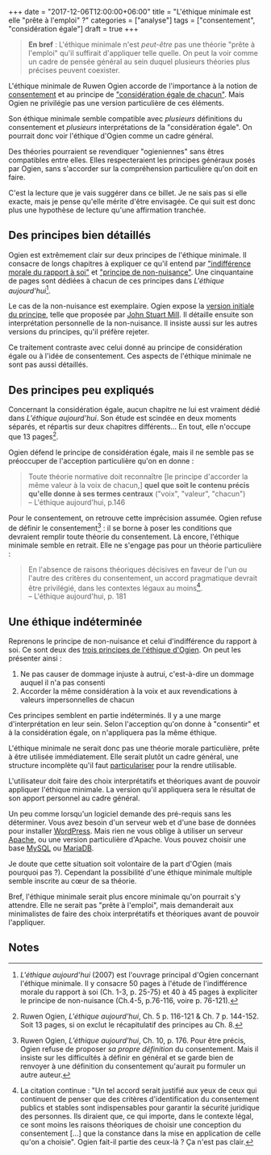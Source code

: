 +++
date = "2017-12-06T12:00:00+06:00"
title = "L'éthique minimale est elle  \"prête à l'emploi\" ?"
categories = ["analyse"]
tags = ["consentement", "considération égale"]
draft = true
+++

> **En bref** : L'éthique minimale n'est *peut-être* pas une théorie "prête à l'emploi" qu'il suffirait d'appliquer telle quelle. On peut la voir comme un cadre de pensée général au sein duquel plusieurs théories plus précises peuvent coexister.

L'éthique minimale de Ruwen Ogien accorde de l'importance à la notion de [consentement](/blog/ethique-minimale-consentement/) et au principe de ["considération égale de chacun"](/page/egale-consideration-de-chacun/). Mais Ogien ne privilégie pas une version particulière de ces éléments.

Son éthique minimale semble compatible avec *plusieurs* définitions du consentement et *plusieurs* interprétations de la "considération égale". On pourrait donc voir l'éthique d'Ogien comme un cadre général.

Des théories pourraient se revendiquer "ogieniennes" sans êtres compatibles entre elles. Elles respecteraient les principes généraux posés par Ogien, sans s'accorder sur la compréhension particulière qu'on doit en faire.

C'est la lecture que je vais suggérer dans ce billet. Je ne sais pas si elle exacte, mais je pense qu'elle mérite d'être envisagée. Ce qui suit est donc plus une hypothèse de lecture qu'une affirmation tranchée.

## Des principes bien détaillés

Ogien est extrêmement clair sur deux principes de l'éthique minimale. Il consacre de longs chapitres à expliquer ce qu'il entend par ["indifférence morale du rapport à soi"](/page/indifference-morale-rapport-a-soi) et ["principe de non-nuisance"](/page/principe-non-nuisance/). Une cinquantaine de pages sont dédiées à chacun de ces principes dans *L'éthique aujourd'hui*[^1].

Le cas de la non-nuisance est exemplaire. Ogien expose la [version initiale du principe](https://fr.wikipedia.org/wiki/Harm_principle), telle que proposée par [John Stuart Mill](https://fr.wikipedia.org/wiki/John_Stuart_Mill). Il détaille ensuite son interprétation personnelle de la non-nuisance. Il insiste aussi sur les autres versions du principes, qu'il préfère rejeter.

Ce traitement contraste avec celui donné au principe de considération égale ou à l'idée de consentement. Ces aspects de l'éthique minimale ne sont pas aussi détaillés.

## Des principes peu expliqués

Concernant la considération égale, aucun chapitre ne lui est vraiment dédié dans *L'éthique aujourd'hui*. Son étude est scindée en deux moments séparés, et répartis sur deux chapitres différents... En tout, elle n'occupe que 13 pages[^2].

Ogien défend le principe de considération égale, mais il ne semble pas se préoccuper de l'acception particulière qu'on en donne :

> Toute théorie normative doit reconnaître [le principe d'accorder la même valeur à la voix de chacun,] **quel que soit le contenu précis qu'elle donne à ses termes centraux** ("voix", "valeur", "chacun")<br>– L'éthique aujourd'hui, p.146

Pour le consentement, on retrouve cette imprécision assumée. Ogien refuse de définir le consentement[^3] : il se borne à poser les conditions que devraient remplir toute théorie du consentement. Là encore, l'éthique minimale semble en retrait. Elle ne s'engage pas pour un théorie particulière :

> En l'absence de raisons théoriques décisives en faveur de l'un ou l'autre des critères du consentement, un accord pragmatique devrait être privilégié, dans les contextes légaux au moins[^4]. <br>– L'éthique aujourd'hui, p. 181

## Une éthique indéterminée

Reprenons le principe de non-nuisance et celui d'indifférence du rapport à soi. Ce sont deux des [trois principes de l'éthique d'Ogien](/). On peut les présenter ainsi :

1. Ne pas causer de dommage injuste à autrui, c'est-à-dire un dommage auquel il n'a pas consenti
2. Accorder la même considération à la voix et aux revendications à valeurs impersonnelles de chacun

Ces principes semblent en partie indéterminés. Il y a une marge d'interprétation en leur sein. Selon l'acception qu'on donne à "consentir" et à la considération égale, on n'appliquera pas la même éthique.

L'éthique minimale ne serait donc pas une théorie morale particulière, prête à être utilisée immédiatement. Elle serait plutôt un cadre général, une structure incomplète qu'il faut [particulariser](https://fr.wiktionary.org/wiki/particulariser) pour la rendre utilisable.

L'utilisateur doit faire des choix interprétatifs et théoriques avant de pouvoir appliquer l'éthique minimale. La version qu'il appliquera sera le résultat de son apport personnel au cadre général.

Un peu comme lorsqu'un logiciel demande des pré-requis sans les déterminer. Vous avez besoin d'un serveur web et d'une base de données pour installer [WordPress](https://wordpress.org/). Mais rien ne vous oblige à utiliser un serveur [Apache](https://fr.wikipedia.org/wiki/Apache_HTTP_Server), ou une version particulière d'Apache. Vous pouvez choisir une base [MySQL](https://fr.wikipedia.org/wiki/MySQL) ou [MariaDB](https://fr.wikipedia.org/wiki/MariaDB).

Je doute que cette situation soit volontaire de la part d'Ogien (mais pourquoi pas ?). Cependant la possibilité d'une éthique minimale multiple semble inscrite au cœur de sa théorie.

Bref, l'éthique minimale serait plus encore minimale qu'on pourrait s'y attendre. Elle ne serait pas "prête à l'emploi", mais demanderait aux minimalistes de faire des choix interprétatifs et théoriques avant de pouvoir l'appliquer.

## Notes

[^1]: *L'éthique aujourd'hui* (2007) est l'ouvrage principal d'Ogien concernant l'éthique minimale. Il y consacre 50 pages à l'étude de l'indifférence morale du rapport à soi (Ch. 1-3, p. 25-75) et 40 à 45 pages à expliciter le principe de non-nuisance (Ch.4-5, p.76-116, voire p. 76-121).


[^2]: Ruwen Ogien, *L'éthique aujourd'hui*, Ch. 5 p. 116-121 & Ch. 7 p. 144-152. Soit 13 pages, si on exclut le récapitulatif des principes au Ch. 8.

[^3]: Ruwen Ogien, *L’éthique aujourd’hui*, Ch. 10, p. 176. Pour être précis, Ogien refuse de proposer *sa propre définition* du consentement. Mais il insiste sur les difficultés à définir en général et se garde bien de renvoyer à une définition du consentement qu'aurait pu formuler un autre auteur.

[^4]: La citation continue : "Un tel accord serait justifié aux yeux de ceux qui continuent de penser que des critères d'identification du consentement publics et stables sont indispensables pour garantir la sécurité juridique des personnes. Ils diraient que, ce qui importe, dans le contexte légal, ce sont moins les raisons théoriques de choisir une conception du consentement [...] que la constance dans la mise en application de celle qu'on a choisie". Ogien fait-il partie des ceux-là ? Ça n'est pas clair.
